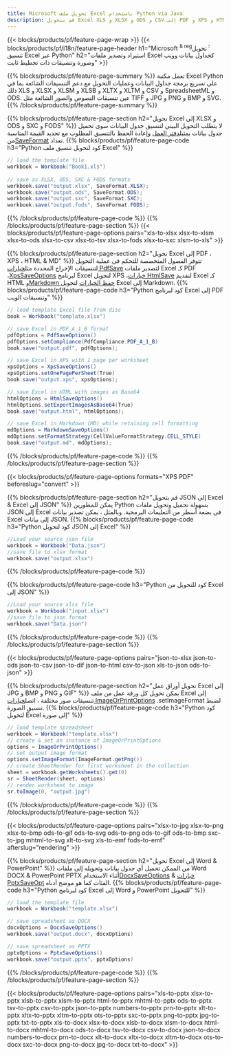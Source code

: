 ```yaml
---
title: Microsoft تحويل ملف Excel باستخدام Python via Java
description: قم بتحويل Excel XLS و XLSX و ODS و CSV إلى PDF و XPS و HTML و JPEG و HTML والعديد من التنسيقات الشائعة الأخرى مع سطور قليلة فقط من كود Python.
---
```

{{< blocks/products/pf/feature-page-wrap >}}
{{< blocks/products/pf/i18n/feature-page-header h1="Microsoft <sup> & reg؛ </sup> تحويل تنسيق Excel عبر Python" h2="استيراد وتصدير ملفات Excel كجداول بيانات وويب وصورة وتنسيقات ذات تخطيط ثابت" >}}

{{% blocks/products/pf/feature-page-summary %}}
تعمل مكتبة Excel Python على تسريع برمجة جداول البيانات وعمليات التحويل مع دعم التنسيقات الشائعة بما في ذلك XLS و XLSX و XLSM و XLSB و XLTX و XLTM و CSV و SpreadsheetML و ODS. عين تنسيقات النصوص والصور الشائعة مثل TIFF و JPG و PNG و BMP و SVG.
{{% /blocks/products/pf/feature-page-summary %}}

{{% blocks/products/pf/feature-page-section h2="تحويل Excel إلى XLSX و ODS و SXC و FODS" %}}
 لا يتطلب التحويل البيني لتنسيق جدول البيانات سوى تحميل جدول بيانات بمثيل[دفتر العمل](https://reference.aspose.com/cells/python/asposecells.api/Workbook) وإعادة الحفظ بالتنسيق المطلوب مع تحديد القيمة المناسبة من[SaveFormat](https://reference.aspose.com/cells/python/asposecells.api/saveformat) تعداد.
{{% blocks/products/pf/feature-page-code h3="Python كود لتحويل تنسيق ملف Excel" %}}

```cs
// load the template file
workbook = Workbook("Book1.xls")
  
// save as XLSX, ODS, SXC & FODS formats
workbook.save("output.xlsx", SaveFormat.XLSX);
workbook.save("output.ods", SaveFormat.ODS);
workbook.save("output.sxc", SaveFormat.SXC);
workbook.save("output.fods", SaveFormat.FODS);
```
{{% /blocks/products/pf/feature-page-code %}}
{{% /blocks/products/pf/feature-page-section %}}
{{< blocks/products/pf/feature-page-options pairs="xls-to-xlsx xlsx-to-xlsm xlsx-to-ods xlsx-to-csv xlsx-to-tsv xlsx-to-fods xlsx-to-sxc xlsm-to-xls" >}}


{{% blocks/products/pf/feature-page-section h2="تحويل Excel إلى PDF ، XPS ، HTML & MD" %}}
 تتوفر الفصول المتخصصة للتحكم في عملية التحويل لتنسيقات الإخراج المحددة مثل[خيارات PdfSave](https://reference.aspose.com/cells/python/asposecells.api/PdfSaveOptions) لتصدير ملفات Excel كـ PDF ،[XpsSaveOptions](https://reference.aspose.com/cells/python/asposecells.api/XpsSaveOptions) لبرنامج Excel لتحويل XPS ،[خيارات HtmlSave](https://reference.aspose.com/cells/python/asposecells.api/HtmlSaveOptions) لتقديم Excel كـ HTML و[Markdown حفظ الخيارات](https://reference.aspose.com/cells/python/asposecells.api/MarkdownSaveOptions) لتحويل Excel إلى Markdown.
{{% blocks/products/pf/feature-page-code h3="Python كود لبرنامج Excel إلى PDF وتنسيقات الويب" %}}

```cs
// load template Excel file from disc
book = Workbook("template.xlsx")

// save Excel in PDF_A_1_B format
pdfOptions = PdfSaveOptions()
pdfOptions.setCompliance(PdfCompliance.PDF_A_1_B)
book.save("output.pdf", pdfOptions);

// save Excel in XPS with 1 page per worksheet
xpsOptions = XpsSaveOptions()
xpsOptions.setOnePagePerSheet(True)
book.save("output.xps", xpsOptions);

// save Excel in HTML with images as Base64
htmlOptions = HtmlSaveOptions()
htmlOptions.setExportImagesAsBase64(True)
book.save("output.html", htmlOptions);

// save Excel in Markdown (MD) while retaining cell formatting
mdOptions = MarkdownSaveOptions()
mdOptions.setFormatStrategy(CellValueFormatStrategy.CELL_STYLE)
book.save("output.md", mdOptions);
```
{{% /blocks/products/pf/feature-page-code %}}
{{% /blocks/products/pf/feature-page-section %}}

{{< blocks/products/pf/feature-page-options formats="XPS PDF" beforeslug="convert" >}}

{{% blocks/products/pf/feature-page-section h2="قم بتحويل JSON إلى Excel & Excel إلى JSON" %}}
يمكن للمطورين Python بسهولة تحميل وتحويل ملفات JSON إلى Excel في بضعة أسطر من التعليمات البرمجية. وبالمثل ، يمكن تصدير بيانات Excel إلى بيانات JSON.
{{% blocks/products/pf/feature-page-code h3="Python كود لتحويل JSON إلى Excel" %}}
```cs
//Load your source json file
workbook = Workbook("Data.json")
//save file to xlsx format
workbook.save("output.xlsx")
```
{{% /blocks/products/pf/feature-page-code %}}

{{% blocks/products/pf/feature-page-code h3="Python كود للتحويل من Excel إلى JSON" %}}
```cs
//Load your source xlsx file
workbook = Workbook("input.xlsx")
//save file to json format
workbook.save("Data.json")
```
{{% /blocks/products/pf/feature-page-code %}}
{{% /blocks/products/pf/feature-page-section %}}

{{< blocks/products/pf/feature-page-options pairs="json-to-xlsx json-to-ods json-to-csv json-to-dif json-to-html csv-to-json xls-to-json ods-to-json" >}}

{{% blocks/products/pf/feature-page-section h2="تحويل أوراق عمل Excel إلى JPG و BMP و PNG و GIF" %}}
 يمكن تحويل كل ورقة عمل من ملف Excel إلى تنسيقات صور مختلفة ، اتصل[خيارات ImageOrPrintOptions](https://reference.aspose.com/cells/python/asposecells.api/ImageOrPrintOptions) .setImageFormat لضبط تنسيق الصورة.
{{% blocks/products/pf/feature-page-code h3="Python كود لتحويل Excel إلى صورة" %}}
```cs
// load template spreadsheet
workbook = Workbook("template.xlsx")
// create & set an instance of ImageOrPrintOptions
options = ImageOrPrintOptions()
// set output image format
options.setImageFormat(ImageFormat.getPng())
// create SheetRender for first worksheet in the collection
sheet = workbook.getWorksheets().get(0)
sr = SheetRender(sheet, options)
// render worksheet to image
sr.toImage(0, "output.jpg")
```
{{% /blocks/products/pf/feature-page-code %}}
{{% /blocks/products/pf/feature-page-section %}}

{{< blocks/products/pf/feature-page-options pairs="xlsx-to-jpg xlsx-to-png xlsx-to-bmp ods-to-gif ods-to-svg ods-to-png ods-to-gif ods-to-bmp sxc-to-jpg mhtml-to-svg xlt-to-svg xls-to-emf fods-to-emf" afterslug="rendering" >}}

{{% blocks/products/pf/feature-page-section h2="تحويل Excel إلى Word & PowerPoint" %}}
 من الممكن تحميل أي جدول بيانات وتحويله إلى ملفات Word DOCX & PowerPoint PPTX أثناء الاستخدام[DocxSaveOptions](https://reference.aspose.com/cells/python/asposecells.api/DocxSaveOptions) & [خيارات PptxSaveOpt](https://reference.aspose.com/cells/python/asposecells.api/PptxSaveOptions) الفئات كما هو موضح أدناه.
{{% blocks/products/pf/feature-page-code h3="Python كود لبرنامج Excel إلى Word و PowerPoint للتحويل" %}}
```cs
// load the template file
workbook = Workbook("template.xlsx")

// save spreadsheet as DOCX
docxOptions = DocxSaveOptions()
workbook.save("output.docx", docxOptions)

// save spreadsheet as PPTX
pptxOptions = PptxSaveOptions()
workbook.save("output.pptx", pptxOptions)
```
{{% /blocks/products/pf/feature-page-code %}}
{{% /blocks/products/pf/feature-page-section %}}

{{< blocks/products/pf/feature-page-options pairs="xls-to-pptx xlsx-to-pptx xlsb-to-pptx xlsm-to-pptx html-to-pptx mhtml-to-pptx ods-to-pptx tsv-to-pptx csv-to-pptx json-to-pptx numbers-to-pptx prn-to-pptx xlt-to-pptx xltx-to-pptx xltm-to-pptx ots-to-pptx sxc-to-pptx png-to-pptx jpg-to-pptx txt-to-pptx xls-to-docx xlsx-to-docx xlsb-to-docx xlsm-to-docx html-to-docx mhtml-to-docx ods-to-docx tsv-to-docx csv-to-docx json-to-docx numbers-to-docx prn-to-docx xlt-to-docx xltx-to-docx xltm-to-docx ots-to-docx sxc-to-docx png-to-docx jpg-to-docx txt-to-docx" >}}
